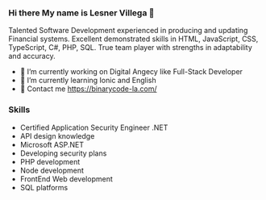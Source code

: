 ### Hi there My name is Lesner Villega 👋

Talented Software Development experienced in producing and updating Financial systems.
Excellent  demonstrated skills in HTML, JavaScript, CSS, TypeScript, C#, PHP, SQL. 
True team player with strengths in adaptability and accuracy.

- 🔭 I’m currently working on Digital Angecy like Full-Stack Developer
- 🌱 I’m currently learning Ionic and English
- 💬 Contact me https://binarycode-la.com/

### Skills

- Certified Application Security Engineer .NET
- API design knowledge
- Microsoft ASP.NET
- Developing security plans
- PHP development
- Node development
- FrontEnd Web development
- SQL platforms

